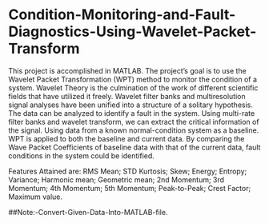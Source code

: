 # Condition-Monitoring-and-Fault-Diagnostics-Using-Wavelet-Packet-Transform
This project is accomplished in MATLAB. The project’s goal is to use the Wavelet Packet Transformation (WPT) method to monitor the condition of a system. Wavelet Theory is the culmination of the work of different scientific fields that have utilized it freely. Wavelet filter banks and multiresolution signal analyses have been unified into a structure of a solitary hypothesis. The data can be analyzed to identify a fault in the system. Using multi-rate filter banks and wavelet transform, we can extract the critical information of the signal. Using data from a known normal-condition system as a baseline. WPT is applied to both the baseline and current data. By comparing the Wave Packet Coefficients of baseline data with that of the current data, fault conditions in the system could be identified.

Features Attained are:
RMS	Mean;	STD	Kurtosis;	Skew;	Energy;	Entropy;	Variance;	Harmonic mean;	Geometric mean;	2nd Momentum;	3rd Momentum;	4th Momentum;	5th Momentum;	Peak-to-Peak;	Crest Factor;	Maximum value.

##Note:-Convert-Given-Data-Into-MATLAB-file. 


